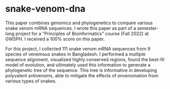 # snake-venom-dna
This paper combines genomics and phylogenetics to compare various snake venom mRNA sequences. I wrote this paper as part of a semester-long project for a "Principles of Bioinformatics" course (Fall 2022) at GWSPH. I received a 100% score on this paper.

For this project, I collected 111 snake venom mRNA sequences from 9 species of venemous snakes in Bangladesh. I performed a multiple sequence alignment, visualized highly conserved regions, found the best-fit model of evolution, and ultimately used this information to generate a phylogenetic tree of the sequence. This tree is informative in developing polyvalent antivenoms, able to mitigate the effects of envenomation from various types of snakes. 
